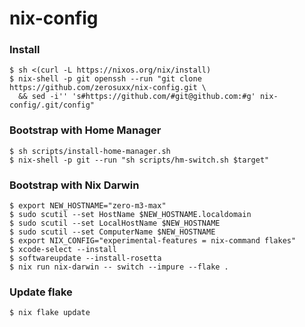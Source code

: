 # nix-config

### Install
```shell
$ sh <(curl -L https://nixos.org/nix/install)
$ nix-shell -p git openssh --run "git clone https://github.com/zerosuxx/nix-config.git \
  && sed -i'' 's#https://github.com/#git@github.com:#g' nix-config/.git/config"
```

### Bootstrap with Home Manager
```shell
$ sh scripts/install-home-manager.sh
$ nix-shell -p git --run "sh scripts/hm-switch.sh $target"
```

### Bootstrap with Nix Darwin
```shell
$ export NEW_HOSTNAME="zero-m3-max"
$ sudo scutil --set HostName $NEW_HOSTNAME.localdomain
$ sudo scutil --set LocalHostName $NEW_HOSTNAME
$ sudo scutil --set ComputerName $NEW_HOSTNAME
$ export NIX_CONFIG="experimental-features = nix-command flakes"
$ xcode-select --install
$ softwareupdate --install-rosetta
$ nix run nix-darwin -- switch --impure --flake .
```

### Update flake
```shell
$ nix flake update
```
